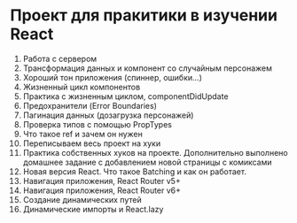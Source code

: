 # Проект для пракитики в изучении React

1. Работа с сервером
2. Трансформация данных и компонент со случайным персонажем
3. Хороший тон приложения (спиннер, ошибки...)
4. Жизненный цикл компонентов
5. Практика с жизненным циклом, componentDidUpdate
6. Предохранители (Error Boundaries)
7. Пагинация данных (дозагрузка персонажей)
8. Проверка типов с помощью PropTypes
9. Что такое ref и зачем он нужен
10. Переписываем весь проект на хуки
11. Практика собственных хуков на проекте. Дополнительно выполнено домашнее задание с добавлением новой страницы с комиксами
12. Новая версия React. Что такое Batching и как он работает.
13. Навигация приложения, React Router v5+
14. Навигация приложения, React Router v6+
15. Создание динамических путей
16. Динамические импорты и React.lazy